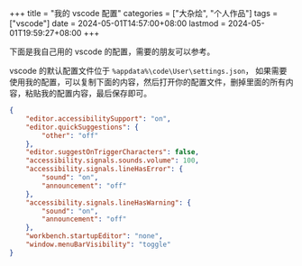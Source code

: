 +++
title = "我的 vscode 配置"
categories = ["大杂烩", "个人作品"]
tags = ["vscode"]
date = 2024-05-01T14:57:00+08:00
lastmod = 2024-05-01T19:59:27+08:00
+++



下面是我自己用的 vscode 的配置，需要的朋友可以参考。

vscode 的默认配置文件位于 `%appdata%\code\User\settings.json`， 如果需要使用我的配置，可以复制下面的内容，然后打开你的配置文件，删掉里面的所有内容，粘贴我的配置内容，最后保存即可。

```json
{
    "editor.accessibilitySupport": "on",
    "editor.quickSuggestions": {
        "other": "off"
    },
    "editor.suggestOnTriggerCharacters": false,
    "accessibility.signals.sounds.volume": 100,
    "accessibility.signals.lineHasError": {
        "sound": "on",
        "announcement": "off"
    },
    "accessibility.signals.lineHasWarning": {
        "sound": "on",
        "announcement": "off"
    },
    "workbench.startupEditor": "none",
    "window.menuBarVisibility": "toggle"
}
```
